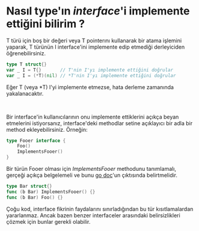 # Nasıl type'ın *interface*'i implemente ettiğini bilirim ?

T türü için boş bir değeri veya T pointerını kullanarak bir atama işlemini yaparak, T türünün I interface'ini implemente edip etmediği derleyiciden öğrenebilirsiniz.

```go
type T struct{}
var _ I = T{}       // T'nin I'yı implemente ettiğini doğrular
var _ I = (*T)(nil) // *T'nin I'yı implemente ettiğini doğrular
```

Eğer T (veya *T) I'yi implemente etmezse, hata derleme zamanında yakalanacaktır.

<br>

Bir interface'in kullanıcılarının onu implemente ettiklerini açıkça beyan etmelerini istiyorsanız, interface'deki methodlar setine açıklayıcı bir adla bir method ekleyebilirsiniz.
Örneğin:

```go
type Fooer interface {
    Foo()
    ImplementsFooer()
}
```

Bir türün Fooer olması için *ImplementsFooer* methodunu tanımlamalı, gerçeği açıkça belgelemeli ve bunu [go doc](https://pkg.go.dev/cmd/go#hdr-Show_documentation_for_package_or_symbol)'un çıktısında belirtmelidir.

```go
type Bar struct{}
func (b Bar) ImplementsFooer() {}
func (b Bar) Foo() {}
```

Çoğu kod, interface fikrinin faydalarını sınırladığından bu tür kısıtlamalardan yararlanmaz.
Ancak bazen benzer interfaceler arasındaki belirsizlikleri çözmek için bunlar gerekli olabilir.